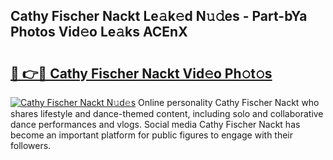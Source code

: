 ## Cathy Fischer Nackt Le𝚊k𝚎d N𝚞𝚍es - Part-bYa Photos Vid𝚎o Le𝚊ks ACEnX

# <h2><a href="http://fb7iucg.evod.top/?m=Cathy+Fischer+Nackt">🔗 👉🔴 Cathy Fischer Nackt Vid𝚎o Ph𝚘t𝚘s</a></h2>

[![Cathy Fischer Nackt N𝚞d𝚎s](https://i.imgur.com/8V9OHl7.gif)](http://fb7iucg.evod.top/?m=Cathy+Fischer+Nackt)
Online personality Cathy Fischer Nackt who shares lifestyle and dance-themed content, including solo and collaborative dance performances and vlogs. Social media Cathy Fischer Nackt has become an important platform for public figures to engage with their followers. 
